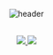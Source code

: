 <div align = "center">
  
  ![header](https://capsule-render.vercel.app/api?type=Cylinder&color=000000&height=150&section=header&text=Seungho&fontColor=ffffff&fontSize=70&animation=fadeIn&fontAlignY=55)
</br>
</br>
  <p>
  <a href="https://www.instagram.com/8_sh_8/" target="_blank">
    <img src="https://img.shields.io/badge/Seungho-CB3F7C?style=flat-square&logo=Instagram&logoColor=white"/>
  </a>
  <a href="mailto:seungho3623@naver.com" target="_blank">
    <img src="https://img.shields.io/badge/seungho3623@naver.com-EA4335?style=flat-square&logo=Gmail&logoColor=white"/>
  </a>
</p>
</div>
